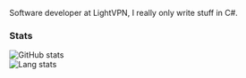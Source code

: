 Software developer at LightVPN, I really only write stuff in C#.

### Stats

![GitHub stats](https://github-readme-stats.vercel.app/api?username=HarryTq&show_icons=true&theme=dark&count_private=true&hide_border=true)<br/>
![Lang stats](https://github-readme-stats.vercel.app/api/top-langs/?username=HarryTq&show_icons=true&theme=dark&hide_border=true)
